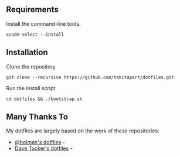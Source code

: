 ## Requirements ##



Install the command-line tools. 

    xcode-select --install

## Installation ##

Clone the repository.

    git clone --recursive https://github.com/takitapart/dotfiles.git

Run the install script.

    cd dotfiles && ./bootstrap.sh


## Many Thanks To ##

My dotfiles are largely based on the work of these repositories:

  - [@holman's dotfiles](https://github.com/holman/dotfiles) - 
  - [Dave Tucker's dotfiles](https://github.com/dave-tucker/dotfiles) - 

